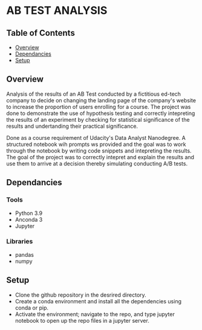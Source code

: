 # AB TEST ANALYSIS

## Table of Contents

* [Overview](#Overview)
* [Dependancies](#Dependancies) 
* [Setup](#Setup)


## Overview

Analysis of the results of an AB Test conducted by a fictitious ed-tech company to decide on changing the landing page of the company's website to increase the proportion of users enrolling for a course. The project was done to demonstrate the use of hypothesis testing and correctly intepreting the results of an experiment by checking for statistical significance of the results and undertanding their practical significance. 

Done as a course requirement of Udacity's Data Analyst Nanodegree. A structured notebook wih prompts ws provided and the goal was to work through the notebook by 
writing code snippets and intepreting the results. The goal of the project was to correctly intepret and explain the results and use them to arrive at a decision thereby simulating conducting A/B tests.

## Dependancies

### Tools 

* Python 3.9
* Anconda 3
* Jupyter 

### Libraries

* pandas
* numpy

## Setup

* Clone the github repository in the desrired directory.
* Create a conda environment and install all the dependencies using conda or pip.
* Activate the environment; navigate to the repo, and type jupyter notebook to open up the repo files in a jupyter server.  
